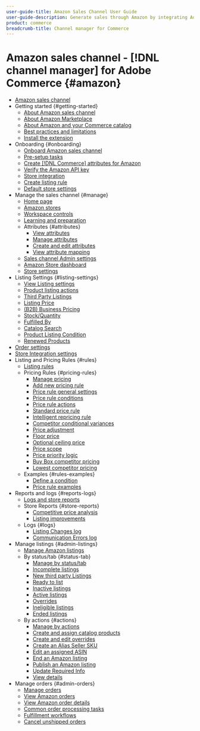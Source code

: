 ```yaml
---
user-guide-title: Amazon Sales Channel User Guide
user-guide-description: Generate sales through Amazon by integrating Adobe Commerce or Magento Open Source with your [!DNL Amazon Seller Central] account.
product: commerce
breadcrumb-title: Channel manager for Commerce
---
```


# Amazon sales channel - [!DNL channel manager] for Adobe Commerce {#amazon}

- [Amazon sales channel](overview.md)
- Getting started {#getting-started}
  - [About Amazon sales channel](about-amazon-sales-channel.md)
  - [About Amazon Marketplace](about-amazon-marketplace.md)
  - [About Amazon and your Commerce catalog](about-listings-and-catalog.md)
  - [Best practices and limitations](amazon-best-practices.md)
  - [Install the extension](install.md)
- Onboarding {#onboarding}
  - [Onboard Amazon sales channel](amazon-onboarding-home.md)
  - [Pre-setup tasks](amazon-pre-setup-tasks.md)
  - [Create [!DNL Commerce] attributes for Amazon](ob-creating-magento-attributes.md)
  - [Verify the Amazon API key](amazon-verify-api-key.md)
  - [Store integration](store-integration.md)
  - [Create listing rule](ob-create-listing-rule.md)
  - [Default store settings](default-store-settings.md)
- Manage the sales channel {#manage}
  - [Home page](amazon-sales-channel-home.md)
  - [Amazon stores](managing-stores.md)
  - [Workspace controls](workspace-controls.md)
  - [Learning and preparation](learning-preparation.md)
  - Attributes {#attributes}
    - [View attributes](attributes-view.md)
    - [Manage attributes](managing-attributes.md)
    - [Create and edit attributes](creating-attributes.md)
    - [View attribute mapping](amazon-matching-attributes-values.md)
  - [Sales channel Admin settings](sales-channel-settings.md)
  - [Amazon Store dashboard](amazon-store-dashboard.md)
  - [Store settings](ob-store-review.md)
- Listing Settings {#listing-settings}
  - [View Listing settings](listing-settings.md)
  - [Product listing actions](product-listing-actions.md)
  - [Third Party Listings](third-party-listing-settings.md)
  - [Listing Price](listing-price.md)
  - [(B2B) Business Pricing](business-pricing.md)
  - [Stock/Quantity](stock-quantity.md)
  - [Fulfilled By](fulfilled-by.md)
  - [Catalog Search](catalog-search.md)
  - [Product Listing Condition](product-listing-condition.md)
  - [Renewed Products](renewed-products.md)
- [Order settings](order-settings.md)
- [Store Integration settings](store-integration-settings.md)
- Listing and Pricing Rules {#rules}
  - [Listing rules](listing-rules.md)
  - Pricing Rules {#pricing-rules}
    - [Manage pricing](pricing-products.md)
    - [Add new pricing rule](add-pricing-rule.md)
    - [Price rule general settings](pricing-rule-general-settings.md)
    - [Price rule conditions](pricing-rule-conditions.md)
    - [Price rule actions](pricing-rule-actions.md)
    - [Standard price rule](standard-price-rules.md)
    - [Intelligent repricing rule](intelligent-repricing-rules.md)
    - [Competitor conditional variances](competitor-conditional-variances.md)
    - [Price adjustment](price-adjustment.md)
    - [Floor price](floor-price.md)
    - [Optional ceiling price](optional-ceiling-price.md)
    - [Price scope](price-scope.md)
    - [Price priority logic](price-priority-logic.md)
    - [Buy Box competitor pricing](buy-box-competitor-pricing.md)
    - [Lowest competitor pricing](lowest-competitor-pricing.md)
  - Examples {#rules-examples}
    - [Define a condition](ob-define-condition-example.md)
    - [Price rule examples](price-rule-examples.md)
- Reports and logs {#reports-logs}
  - [Logs and store reports](amazon-logs-reports.md)
  - Store Reports {#store-reports}
    - [Competitive price analysis](competitive-price-analysis.md)
    - [Listing improvements](listing-improvements.md)
  - Logs {#logs}
    - [Listing Changes log](listing-changes-log.md)
    - [Communication Errors log](communication-errors-log.md)
- Manage listings {#admin-listings}
  - [Manage Amazon listings](managing-product-listings.md)
  - By status/tab {#status-tab}
    - [Manage by status/tab](managing-listings-by-tab.md)
    - [Incomplete listings](incomplete-listings.md)
    - [New third party Listings](new-third-party-listings.md)
    - [Ready to list](ready-to-list.md)
    - [Inactive listings](inactive-listings.md)
    - [Active listings](active-listings.md)
    - [Overrides](overrides.md)
    - [Ineligible listings](ineligible-listings.md)
    - [Ended listings](ended-listings.md)
  - By actions {#actions}
    - [Manage by actions](managing-listings-by-action.md)
    - [Create and assign catalog products](creating-assigning-catalog-products.md)
    - [Create and edit overrides](creating-editing-overrides.md)
    - [Create an Alias Seller SKU](create-alias-seller-sku.md)
    - [Edit an assigned ASIN](edit-assigned-asin.md)
    - [End an Amazon listing](end-listings-manually.md)
    - [Publish an Amazon listing](publish-listings-manually.md)
    - [Update Required Info](amazon-manually-update-incomplete-listing.md)
    - [View details](product-listing-details.md)
- Manage orders {#admin-orders}
  - [Manage orders](managing-orders.md)
  - [View Amazon orders](amazon-orders-all.md)
  - [View Amazon order details](amazon-order-details.md)
  - [Common order processing tasks](common-order-processing.md)
  - [Fulfillment workflows](fulfillment-workflows.md)
  - [Cancel unshipped orders](cancel-unshipped-order.md)
